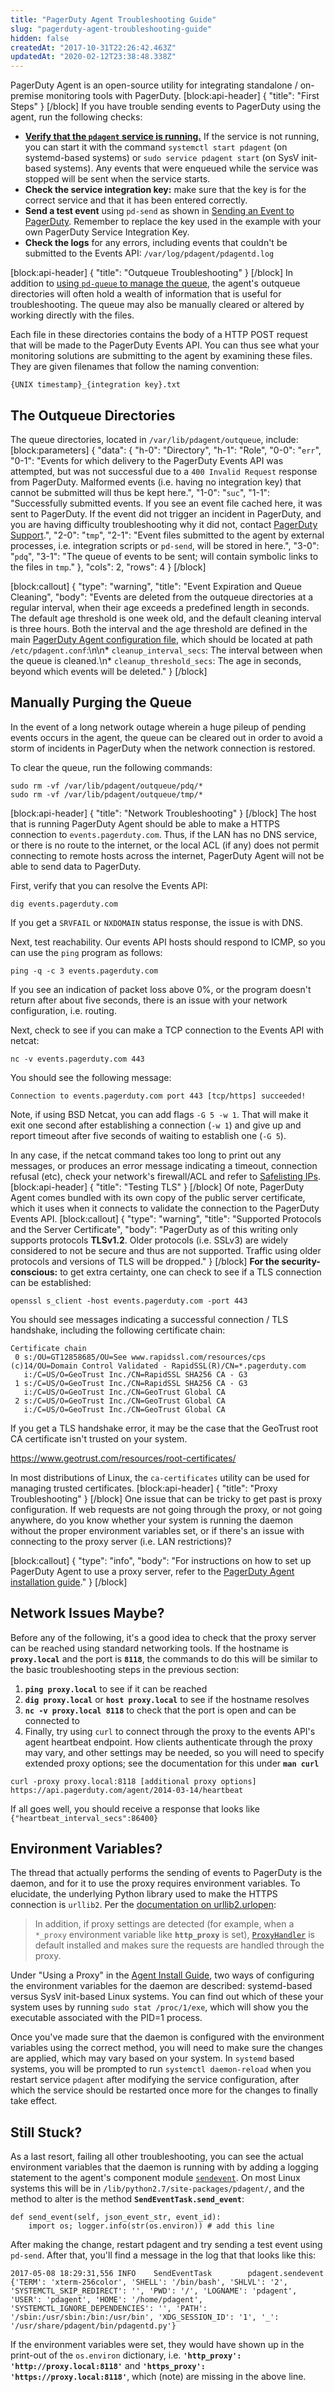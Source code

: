 ```yaml
---
title: "PagerDuty Agent Troubleshooting Guide"
slug: "pagerduty-agent-troubleshooting-guide"
hidden: false
createdAt: "2017-10-31T22:26:42.463Z"
updatedAt: "2020-02-12T23:38:48.338Z"
---
```

PagerDuty Agent is an open-source utility for integrating standalone / on-premise monitoring tools with PagerDuty.
[block:api-header]
{
  "title": "First Steps"
}
[/block]
If you have trouble sending events to PagerDuty using the agent, run the following checks:

* **[Verify that the `pdagent` service is running.](https://www.pagerduty.com/docs/guides/agent-install-guide#VerifyAgentRunning)** If the service is not running, you can start it with the command `systemctl start pdagent` (on systemd-based systems) or `sudo service pdagent start` (on SysV init-based systems). Any events that were enqueued while the service was stopped will be sent when the service starts.
* **Check the service integration key:** make sure that the key is for the correct service and that it has been entered correctly.
* **Send a test event** using `pd-send` as shown in [Sending an Event to PagerDuty](https://www.pagerduty.com/docs/guides/agent-install-guide#pd-send). Remember to replace the key used in the example with your own PagerDuty Service Integration Key.
* **Check the logs** for any errors, including events that couldn't be submitted to the Events API: `/var/log/pdagent/pdagentd.log`


[block:api-header]
{
  "title": "Outqueue Troubleshooting"
}
[/block]
In addition to [using `pd-queue` to manage the queue](https://www.pagerduty.com/docs/guides/agent-install-guide#pd-queue), the agent's outqueue directories will often hold a wealth of information that is useful for troubleshooting. The queue may also be manually cleared or altered by working directly with the files.

Each file in these directories contains the body of a HTTP POST request that will be made to the PagerDuty Events API. You can thus see what your monitoring solutions are submitting to the agent by examining these files. They are given filenames that follow the naming convention:

```
{UNIX timestamp}_{integration key}.txt
```

## The Outqueue Directories

The queue directories, located in `/var/lib/pdagent/outqueue`, include:
[block:parameters]
{
  "data": {
    "h-0": "Directory",
    "h-1": "Role",
    "0-0": "`err`",
    "0-1": "Events for which delivery to the PagerDuty Events API was attempted, but was not successful due to a `400 Invalid Request` response from PagerDuty. Malformed events (i.e. having no integration key) that cannot be submitted will thus be kept here.",
    "1-0": "`suc`",
    "1-1": "Successfully submitted events. If you see an event file cached here, it was sent to PagerDuty. If the event did not trigger an incident in PagerDuty, and you are having difficulty troubleshooting why it did not, contact [PagerDuty Support](mailto:support@pagerduty.com).",
    "2-0": "`tmp`",
    "2-1": "Event files submitted to the agent by external processes, i.e. integration scripts or `pd-send`, will be stored in here.",
    "3-0": "`pdq`",
    "3-1": "The queue of events to be sent; will contain symbolic links to the files in `tmp`."
  },
  "cols": 2,
  "rows": 4
}
[/block]

[block:callout]
{
  "type": "warning",
  "title": "Event Expiration and Queue Cleaning",
  "body": "Events are deleted from the outqueue directories at a regular interval, when their age exceeds a predefined length in seconds. The default age threshold is one week old, and the default cleaning interval is three hours. Both the interval and the age threshold are defined in the main [PagerDuty Agent configuration file](https://github.com/PagerDuty/pdagent/blob/master/conf/pdagent.conf), which should be located at path  `/etc/pdagent.conf`:\n\n* `cleanup_interval_secs`: The interval between when the queue is cleaned.\n* `cleanup_threshold_secs`: The age in seconds, beyond which events will be deleted."
}
[/block]
## Manually Purging the Queue

In the event of a long network outage wherein a huge pileup of pending events occurs in the agent, the queue can be cleared out in order to avoid a storm of incidents in PagerDuty when the network connection is restored.

To clear the queue, run the following commands:

```
sudo rm -vf /var/lib/pdagent/outqueue/pdq/*
sudo rm -vf /var/lib/pdagent/outqueue/tmp/*
```
[block:api-header]
{
  "title": "Network Troubleshooting"
}
[/block]
The host that is running PagerDuty Agent should be able to make a HTTPS connection to `events.pagerduty.com`. Thus, if the LAN has no DNS service, or there is no route to the internet, or the local ACL (if any) does not permit connecting to remote hosts across the internet, PagerDuty Agent will not be able to send data to PagerDuty.

First, verify that you can resolve the Events API:

```
dig events.pagerduty.com
```

If you get a `SRVFAIL` or `NXDOMAIN` status response, the issue is with DNS.

Next, test reachability. Our events API hosts should respond to ICMP, so you can use the `ping` program as follows:

```
ping -q -c 3 events.pagerduty.com
```

If you see an indication of packet loss above 0%, or the program doesn't return after about five seconds, there is an issue with your network configuration, i.e. routing.

Next, check to see if you can make a TCP connection to the Events API with netcat:

```
nc -v events.pagerduty.com 443
```

You should see the following message:

```
Connection to events.pagerduty.com port 443 [tcp/https] succeeded!
```

Note, if using BSD Netcat, you can add flags `-G 5 -w 1`. That will make it exit one second after establishing a connection (`-w 1`) and give up and report timeout after five seconds of waiting to establish one (`-G 5`). 

In any case, if the netcat command takes too long to print out any messages, or produces an error message indicating a timeout, connection refusal (etc), check your network's firewall/ACL and refer to [Safelisting IPs](doc:whitelisting-ips).
[block:api-header]
{
  "title": "Testing TLS"
}
[/block]
Of note, PagerDuty Agent comes bundled with its own copy of the public server certificate, which it uses when it connects to validate the connection to the PagerDuty Events API.
[block:callout]
{
  "type": "warning",
  "title": "Supported Protocols and the Server Certificate",
  "body": "PagerDuty as of this writing only supports protocols **TLSv1.2**. Older protocols (i.e. SSLv3) are widely considered to not be secure and thus are not supported. Traffic using older protocols and versions of TLS will be dropped."
}
[/block]
**For the security-conscious:** to get extra certainty, one can check to see if a TLS connection can be established:

```
openssl s_client -host events.pagerduty.com -port 443
```
You should see messages indicating a successful connection / TLS handshake, including the following certificate chain:

```
Certificate chain
 0 s:/OU=GT12858685/OU=See www.rapidssl.com/resources/cps (c)14/OU=Domain Control Validated - RapidSSL(R)/CN=*.pagerduty.com
   i:/C=US/O=GeoTrust Inc./CN=RapidSSL SHA256 CA - G3
 1 s:/C=US/O=GeoTrust Inc./CN=RapidSSL SHA256 CA - G3
   i:/C=US/O=GeoTrust Inc./CN=GeoTrust Global CA
 2 s:/C=US/O=GeoTrust Inc./CN=GeoTrust Global CA
   i:/C=US/O=GeoTrust Inc./CN=GeoTrust Global CA
```

If you get a TLS handshake error, it may be the case that the GeoTrust root CA certificate isn't trusted on your system.

https://www.geotrust.com/resources/root-certificates/

In most distributions of Linux, the  `ca-certificates` utility can be used for managing trusted certificates. 
[block:api-header]
{
  "title": "Proxy Troubleshooting"
}
[/block]
One issue that can be tricky to get past is proxy configuration. If web requests are not going through the proxy, or not going anywhere, do you know whether your system is running the daemon without the proper environment variables set, or if there's an issue with connecting to the proxy server (i.e. LAN restrictions)?

[block:callout]
{
  "type": "info",
  "body": "For instructions on how to set up PagerDuty Agent to use a proxy server, refer to the [PagerDuty Agent installation guide](https://www.pagerduty.com/docs/guides/agent-install-guide#Proxy)."
}
[/block]
## Network Issues Maybe?

Before any of the following, it's a good idea to check that the proxy server can be reached using standard networking tools. If the hostname is **`proxy.local`** and the port is **`8118`**, the commands to do this will be similar to the basic troubleshooting steps in the previous section:

1. **`ping proxy.local`** to see if it can be reached
2.  **`dig proxy.local`** or **`host proxy.local`** to see if the hostname resolves
3. **`nc -v proxy.local 8118`** to check that the port is open and can be connected to
4. Finally, try using `curl` to connect through the proxy to the events API's agent heartbeat endpoint. How clients authenticate through the proxy may vary, and other settings may be needed, so you will need to specify extended proxy options; see the documentation for this under **`man curl`**

```
curl -proxy proxy.local:8118 [additional proxy options] https://api.pagerduty.com/agent/2014-03-14/heartbeat
```

If all goes well, you should receive a response that looks like `{"heartbeat_interval_secs":86400}`

## Environment Variables?

The thread that actually performs the sending of events to PagerDuty is the daemon, and for it to use the proxy requires environment variables. To elucidate, the underlying Python library used to make the HTTPS connection is `urllib2`. Per the [documentation on urllib2.urlopen](https://docs.python.org/2/library/urllib2.html#urllib2.urlopen):

> In addition, if proxy settings are detected (for example, when a `*_proxy` environment variable like **`http_proxy`** is set), [`ProxyHandler`](https://docs.python.org/2/library/urllib2.html#urllib2.ProxyHandler) is default installed and makes sure the requests are handled through the proxy.

Under "Using a Proxy" in the [Agent Install Guide](https://www.pagerduty.com/docs/guides/agent-install-guide/), two ways of configuring the environment variables for the daemon are described: systemd-based versus SysV init-based Linux systems. You can find out which of these your system uses by running `sudo stat /proc/1/exe`, which will show you the executable associated with the PID=1 process.

Once you've made sure that the daemon is configured with the environment variables using the correct method, you will need to make sure the changes are applied, which may vary based on your system. In `systemd` based systems, you will be prompted to run `systemctl daemon-reload` when you restart service `pdagent` after modifying the service configuration, after which the service should be restarted once more for the changes to finally take effect.

## Still Stuck?

As a last resort, failing all other troubleshooting, you can see the actual environment variables that the daemon is running with by adding a logging statement to the agent's component module [`sendevent`](https://github.com/PagerDuty/pdagent/blob/master/pdagent/sendevent.py). On most Linux systems this will be in `/lib/python2.7/site-packages/pdagent/`, and the method to alter is the method **`SendEventTask.send_event`**:

```
def send_event(self, json_event_str, event_id):
    import os; logger.info(str(os.environ)) # add this line
```

After making the change, restart pdagent and try sending a test event using `pd-send`. After that, you'll find a message in the log that that looks like this:

```
2017-05-08 18:29:31,556 INFO    SendEventTask        pdagent.sendevent    {'TERM': 'xterm-256color', 'SHELL': '/bin/bash', 'SHLVL': '2', 'SYSTEMCTL_SKIP_REDIRECT': '', 'PWD': '/', 'LOGNAME': 'pdagent', 'USER': 'pdagent', 'HOME': '/home/pdagent', 'SYSTEMCTL_IGNORE_DEPENDENCIES': '', 'PATH': '/sbin:/usr/sbin:/bin:/usr/bin', 'XDG_SESSION_ID': '1', '_': '/usr/share/pdagent/bin/pdagentd.py'}
```

If the environment variables were set, they would have shown up in the print-out of the `os.environ` dictionary, i.e. **`'http_proxy': 'http://proxy.local:8118'`** and **`'https_proxy': 'https://proxy.local:8118'`**, which (note) are missing in the above line.